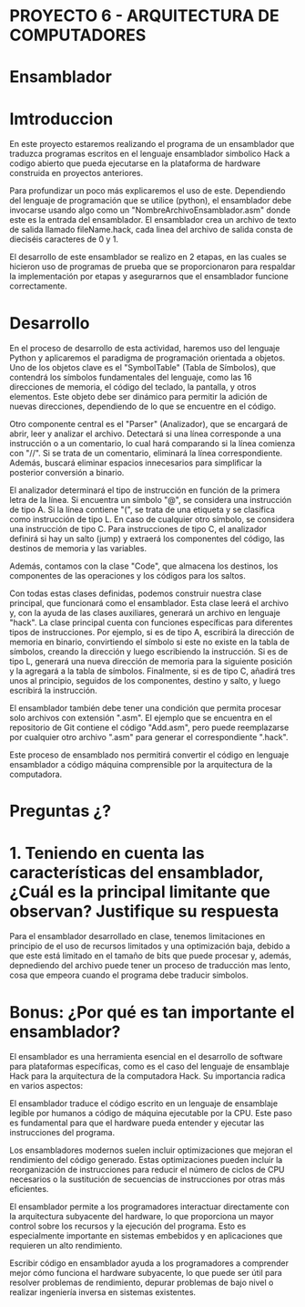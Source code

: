 # PROYECTO 6 - ARQUITECTURA DE COMPUTADORES

# Ensamblador

# Imtroduccion

En este proyecto estaremos realizando el programa de un ensamblador que traduzca programas escritos en el lenguaje ensamblador simbolico Hack a codigo abierto que pueda ejecutarse en la plataforma de hardware construida en proyectos anteriores.

Para profundizar un poco más explicaremos el uso de este. Dependiendo del lenguaje de programación que se utilice (python), el ensamblador debe invocarse usando algo como un "NombreArchivoEnsamblador.asm" donde este es la entrada del ensamblador. El ensamblador crea un archivo de texto de salida llamado fileName.hack, cada linea del archivo de salida consta de dieciséis caracteres de 0 y 1.

El desarrollo de este ensamblador se realizo en 2 etapas, en las cuales se hicieron uso de programas de prueba que se proporcionaron para respaldar la implementación por etapas y asegurarnos que el ensamblador funcione correctamente.

# Desarrollo

En el proceso de desarrollo de esta actividad, haremos uso del lenguaje Python y aplicaremos el paradigma de programación orientada a objetos. Uno de los objetos clave es el "SymbolTable" (Tabla de Símbolos), que contendrá los símbolos fundamentales del lenguaje, como las 16 direcciones de memoria, el código del teclado, la pantalla, y otros elementos. Este objeto debe ser dinámico para permitir la adición de nuevas direcciones, dependiendo de lo que se encuentre en el código.

Otro componente central es el "Parser" (Analizador), que se encargará de abrir, leer y analizar el archivo. Detectará si una línea corresponde a una instrucción o a un comentario, lo cual hará comparando si la línea comienza con "//". Si se trata de un comentario, eliminará la línea correspondiente. Además, buscará eliminar espacios innecesarios para simplificar la posterior conversión a binario.

El analizador determinará el tipo de instrucción en función de la primera letra de la línea. Si encuentra un símbolo "@", se considera una instrucción de tipo A. Si la línea contiene "(", se trata de una etiqueta y se clasifica como instrucción de tipo L. En caso de cualquier otro símbolo, se considera una instrucción de tipo C. Para instrucciones de tipo C, el analizador definirá si hay un salto (jump) y extraerá los componentes del código, las destinos de memoria y las variables.

Además, contamos con la clase "Code", que almacena los destinos, los componentes de las operaciones y los códigos para los saltos.

Con todas estas clases definidas, podemos construir nuestra clase principal, que funcionará como el ensamblador. Esta clase leerá el archivo y, con la ayuda de las clases auxiliares, generará un archivo en lenguaje "hack". La clase principal cuenta con funciones específicas para diferentes tipos de instrucciones. Por ejemplo, si es de tipo A, escribirá la dirección de memoria en binario, convirtiendo el símbolo si este no existe en la tabla de símbolos, creando la dirección y luego escribiendo la instrucción. Si es de tipo L, generará una nueva dirección de memoria para la siguiente posición y la agregará a la tabla de símbolos. Finalmente, si es de tipo C, añadirá tres unos al principio, seguidos de los componentes, destino y salto, y luego escribirá la instrucción.

El ensamblador también debe tener una condición que permita procesar solo archivos con extensión ".asm". El ejemplo que se encuentra en el repositorio de Git contiene el código "Add.asm", pero puede reemplazarse por cualquier otro archivo ".asm" para generar el correspondiente ".hack".

Este proceso de ensamblado nos permitirá convertir el código en lenguaje ensamblador a código máquina comprensible por la arquitectura de la computadora.

# Preguntas ¿?
# 1. Teniendo en cuenta las características del ensamblador, ¿Cuál es la principal limitante que observan? Justifique su respuesta

Para el ensamblador desarrollado en clase, tenemos limitaciones en principio de el uso de recursos limitados y una optimización baja, debido a que este está limitado en el tamaño de bits que puede procesar y, además, depnediendo del archivo puede tener un proceso de traducción mas lento, cosa que empeora cuando el programa debe traducir simbolos.

# Bonus: ¿Por qué es tan importante el ensamblador?

El ensamblador es una herramienta esencial en el desarrollo de software para plataformas específicas, como es el caso del lenguaje de ensamblaje Hack para la arquitectura de la computadora Hack. Su importancia radica en varios aspectos:

El ensamblador traduce el código escrito en un lenguaje de ensamblaje legible por humanos a código de máquina ejecutable por la CPU. Este paso es fundamental para que el hardware pueda entender y ejecutar las instrucciones del programa.

Los ensambladores modernos suelen incluir optimizaciones que mejoran el rendimiento del código generado. Estas optimizaciones pueden incluir la reorganización de instrucciones para reducir el número de ciclos de CPU necesarios o la sustitución de secuencias de instrucciones por otras más eficientes.

El ensamblador permite a los programadores interactuar directamente con la arquitectura subyacente del hardware, lo que proporciona un mayor control sobre los recursos y la ejecución del programa. Esto es especialmente importante en sistemas embebidos y en aplicaciones que requieren un alto rendimiento.

Escribir código en ensamblador ayuda a los programadores a comprender mejor cómo funciona el hardware subyacente, lo que puede ser útil para resolver problemas de rendimiento, depurar problemas de bajo nivel o realizar ingeniería inversa en sistemas existentes.

